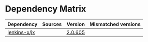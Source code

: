 # Dependency Matrix

Dependency | Sources | Version | Mismatched versions
---------- | ------- | ------- | -------------------
[jenkins-x/jx](https://github.com/jenkins-x/jx.git) |  | [2.0.605](https://github.com/jenkins-x/jx/releases/tag/v2.0.605) | 
